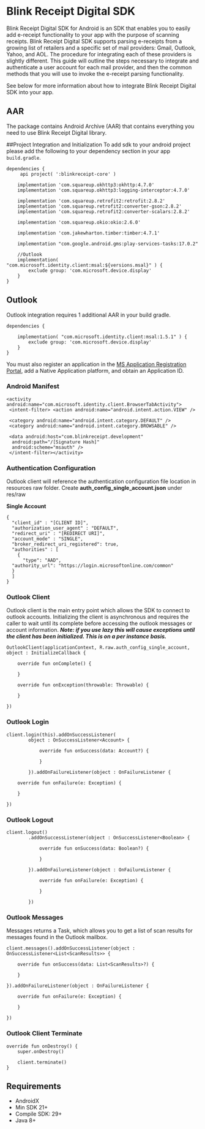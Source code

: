 
# Blink Receipt Digital SDK

Blink Receipt Digital SDK for Android is an SDK that enables you to easily add e-receipt functionality to your app with the purpose of scanning receipts. Blink Receipt Digital SDK  supports parsing e-receipts from a growing list of retailers and a specific set of mail providers: Gmail, Outlook, Yahoo, and AOL. The procedure for integrating each of these providers is slightly different. This guide will outline the steps necessary to integrate and authenticate a user account for each mail provider, and then the common methods that you will use to invoke the e-receipt parsing functionality.

See below for more information about how to integrate Blink Receipt Digital SDK into your app.

## AAR
The package contains Android Archive (AAR) that contains everything you need to use Blink Receipt Digital library.

##Project Integration and Initialization
To add sdk to your android project please add the following to your dependency section in your app `build.gradle`.

```
dependencies {
     api project( ':blinkreceipt-core' )

    implementation 'com.squareup.okhttp3:okhttp:4.7.0'
    implementation 'com.squareup.okhttp3:logging-interceptor:4.7.0'
    
    implementation 'com.squareup.retrofit2:retrofit:2.8.2'
    implementation 'com.squareup.retrofit2:converter-gson:2.8.2'
    implementation 'com.squareup.retrofit2:converter-scalars:2.8.2'
    
    implementation 'com.squareup.okio:okio:2.6.0'

    implementation 'com.jakewharton.timber:timber:4.7.1'

    implementation "com.google.android.gms:play-services-tasks:17.0.2"

    //Outlook
    implementation( "com.microsoft.identity.client:msal:${versions.msal}" ) {
        exclude group: 'com.microsoft.device.display'
    }
}
```

## Outlook

Outlook integration requires 1 additional AAR in your build gradle.

```
dependencies {

    implementation( "com.microsoft.identity.client:msal:1.5.1" ) {
        exclude group: 'com.microsoft.device.display'
    }
}
```

You must also register an application in the [MS Application Registration Portal](https://apps.dev.microsoft.com/), add a Native Application platform, and obtain an Application ID.

### Android Manifest 

```
<activity android:name="com.microsoft.identity.client.BrowserTabActivity">  
 <intent-filter> <action android:name="android.intent.action.VIEW" />  
  
 <category android:name="android.intent.category.DEFAULT" />  
 <category android:name="android.intent.category.BROWSABLE" />  
  
 <data android:host="com.blinkreceipt.development"  
  android:path="/[Signature Hash]"  
  android:scheme="msauth" />  
 </intent-filter></activity>
```
### Authentication Configuration
Outlook client will reference the authentication configuration file location in resources raw folder. Create **auth_config_single_account.json** under res/raw

**Single Account**
```
{  
  "client_id" : "[CLIENT ID]",  
  "authorization_user_agent" : "DEFAULT",  
  "redirect_uri" : "[REDIRECT URI]",  
  "account_mode" : "SINGLE",  
  "broker_redirect_uri_registered": true,  
  "authorities" : [  
    {  
      "type": "AAD",  
  "authority_url": "https://login.microsoftonline.com/common"  
  }  
  ]  
}
``` 
### Outlook Client
Outlook client is the main entry point which allows the SDK to connect to outlook accounts. Initializing the client is asynchronous and requires the caller to wait until its complete before accessing the outlook messages or account information. ***Note: if you use lazy this will cause exceptions until the client has been initialized. This is on a per instance basis.*** 
```
OutlookClient(applicationContext, R.raw.auth_config_single_account, object : InitializeCallback {  
  
    override fun onComplete() {  
          
    }  
  
    override fun onException(throwable: Throwable) {  
        
    }  
  
}) 
```
### Outlook Login
```
client.login(this).addOnSuccessListener(  
        object : OnSuccessListener<Account> {  
  
            override fun onSuccess(data: Account?) {  
                 
            }  
  
        }).addOnFailureListener(object : OnFailureListener {  
  
    override fun onFailure(e: Exception) {  
          
    }  
  
})
```
### Outlook Logout
```
client.logout()  
        .addOnSuccessListener(object : OnSuccessListener<Boolean> {  
  
            override fun onSuccess(data: Boolean?) {  
                 
            }  
  
        }).addOnFailureListener(object : OnFailureListener {  
  
            override fun onFailure(e: Exception) {  
                  
            }  
  
        })
```

### Outlook Messages
Messages returns a Task, which allows you to get a list of scan results for messages found in the Outlook mailbox.
```
client.messages().addOnSuccessListener(object : OnSuccessListener<List<ScanResults>> {  
  
    override fun onSuccess(data: List<ScanResults>?) {  
         
    }  
  
}).addOnFailureListener(object : OnFailureListener {  
  
    override fun onFailure(e: Exception) {  
          
    }  
  
})
```
### Outlook Client Terminate
```
override fun onDestroy() {  
    super.onDestroy()  
  
    client.terminate()  
}
```
##  Requirements
- AndroidX
- Min SDK 21+
- Compile SDK: 29+
- Java 8+